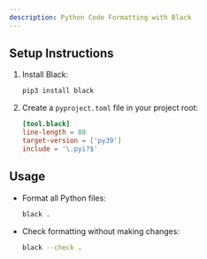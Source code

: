 ```yaml
---
description: Python Code Formatting with Black
---
```


## Setup Instructions

1. Install Black:
   ```bash
   pip3 install black
   ```

2. Create a `pyproject.toml` file in your project root:
   ```toml
   [tool.black]
   line-length = 88
   target-version = ['py39']
   include = '\.pyi?$'
   ```

## Usage

- Format all Python files:
  ```bash
  black .
  ```

- Check formatting without making changes:
  ```bash
  black --check .
  ```
